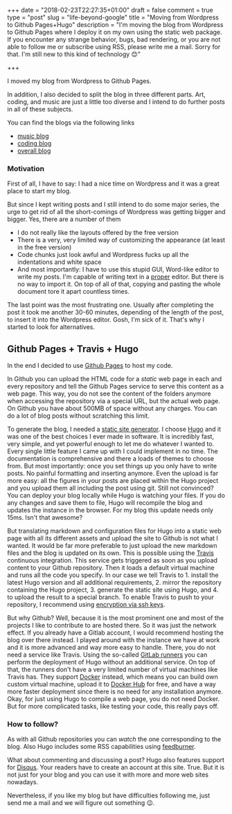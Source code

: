 +++
date = "2018-02-23T22:27:35+01:00"
draft = false
comment = true
type = "post"
slug = "life-beyond-google"
title = "Moving from Wordpress to Github Pages+Hugo"
description = "I'm moving the blog from Wordpress to Github Pages where I deploy it on my own using the static web package. If you encounter any strange behavior, bugs, bad rendering, or you are not able to follow me or subscribe using RSS, please write me a mail. Sorry for that. I'm still new to this kind of technology :blush:"

+++

I moved my blog from Wordpress to Github Pages. 

In addition, I also decided to split the blog in three different parts. Art, coding, and music are just a little too diverse and I intend to do further posts in all of these subjects.

You can find the blogs via the following links

- [music blog](https://thegreatwhiteshark.github.io/thegreatwhiteshark.music.io/)
- [coding blog](https://thegreatwhiteshark.github.io/thegreatwhiteshark.coding.io/)
- [overall blog](https://thegreatwhiteshark.github.io/)

### Motivation

First of all, I have to say: I had a nice time on Wordpress and it was a great place to start my blog. 

But since I kept writing posts and I still intend to do some major series, the urge to get rid of all the short-comings of Wordpress was getting bigger and bigger. Yes, there are a number of them

- I do not really like the layouts offered by the free version
- There is a very, very limited way of customizing the appearance (at least in the free version)
- Code chunks just look awful and Wordpress fucks up all the indentations and white space
- And most importantly: I have to use this stupid GUI, Word-like editor to write my posts. I'm capable of writing text in a [proper](https://www.gnu.org/software/emacs/) editor. But there is no way to import it. On top of all of that, copying and pasting the whole document tore it apart countless times.

The last point was the most frustrating one. Usually after completing the post it took me another 30-60 minutes, depending of the length of the post, to insert it into the Wordpress editor. Gosh, I'm sick of it. That's why I started to look for alternatives.

## Github Pages + Travis + Hugo
In the end I decided to use [Github Pages](https://pages.github.com/) to host my code. 

In Github you can upload the HTML code for a *static* web page in each and every repository and tell the Github Pages service to serve this content as a web page. This way, you do not see the content of the folders anymore when accessing the repository via a special URL, but the actual web page. On Github you have about 500MB of space without any charges. You can do a lot of blog posts without scratching this limit.

To generate the blog, I needed a [static site generator](https://www.staticgen.com/). I choose [Hugo](http://gohugo.io/) and it was one of the best choices I ever made in software. It is incredibly fast, very simple, and yet powerful enough to let me do whatever I wanted to. Every single little feature I came up with I could implement in no time. The documentation is comprehensive and there a loads of themes to choose from. But most importantly: once you set things up you only have to write posts. No painful formatting and inserting anymore. Even the upload is far more easy: all the figures in your posts are placed within the Hugo project and you upload them all including the post using git. Still not convinced? You can deploy your blog locally while Hugo is watching your files. If you do any changes and save them to file, Hugo will recompile the blog and updates the instance in the browser. For my blog this update needs only 15ms. Isn't that awesome?

But translating markdown and configuration files for Hugo into a static web page with all its different assets and upload the site to Github is not what I wanted. It would be far more preferable to just upload the new markdown files and the blog is updated on its own. This is possible using the [Travis](http://travis-ci.org/) continuous integration. This service gets triggered as soon as you upload content to your Github repository. Then it loads a default virtual machine and runs all the code you specify. In our case we tell Travis to 1. install the latest Hugo version and all additional requirements, 2. mirror the repository containing the Hugo project, 3. generate the static site using Hugo, and 4. to upload the result to a special branch. To enable Travis to push to your repository, I recommend using [encryption via ssh keys](http://rcoedo.com/post/hugo-static-site-generator/).

But why Github? Well, because it is the most prominent one and most of the projects I like to contribute to are hosted there. So it was just the network effect. If you already have a Gitlab account, I would recommend hosting the blog over there instead. I played around with the instance we have at work and it is more advanced and way more easy to handle. There, you do not need a service like Travis. Using the so-called [GitLab runners](https://docs.gitlab.com/runner/) you can perform the deployment of Hugo without an additional service. On top of that, the runners don't have a very limited number of virtual machines like Travis has. They support [Docker](http://docker.com/) instead, which means you can build own custom virtual machine, upload it to [Docker Hub](https://hub.docker.com/) for free, and have a way more faster deployment since there is no need for any installation anymore. Okay, for just using Hugo to compile a web page, you do not need Docker. But for more complicated tasks, like testing your code, this really pays off.

### How to follow?

As with all Github repositories you can *watch* the one corresponding to the blog. Also Hugo includes some RSS capabilities using [feedburner](http://feedburner.com/). 

What about commenting and discussing a post? Hugo also features support for [Disqus](http://disqus.com/). Your readers have to create an account at this site. True. But it is not just for your blog and you can use it with more and more web sites nowadays.

Nevertheless, if you like my blog but have difficulties following me, just send me a mail and we will figure out something :wink:.

